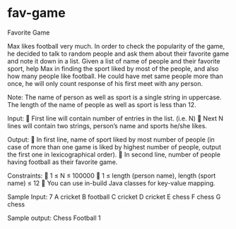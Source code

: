 # fav-game

Favorite Game

Max likes football very much. In order to check the popularity of the game, he decided to talk to random 
people and ask them about their favorite game and note it down in a list. Given a list of name of people and 
their favorite sport, help Max in finding the sport liked by most of the people, and also how many people like 
football. He could have met same people more than once, he will only count response of his first meet with 
any person.

Note: The name of person as well as sport is a single string in uppercase. The length of the name of people 
as well as sport is less than 12.

Input: 
 First line will contain number of entries in the list. (i.e. N)
 Next N lines will contain two strings, person’s name and sports he/she likes.

Output: 
 In first line, name of sport liked by most number of people (in case of more than one game is liked 
by highest number of people, output the first one in lexicographical order).
 In second line, number of people having football as their favorite game.

Constraints: 
 1 ≤ N ≤ 100000
 1 ≤ length (person name), length (sport name) ≤ 12
 You can use in-build Java classes for key-value mapping.

Sample Input: 
7
A cricket
B football
C cricket
D cricket
E chess
F chess
G chess

Sample output: 
Chess
Football 1
